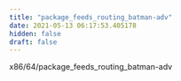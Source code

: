```yaml
---
title: "package_feeds_routing_batman-adv"
date: 2021-05-13 06:17:53.405178
hidden: false
draft: false
---
```


x86/64/package_feeds_routing_batman-adv

